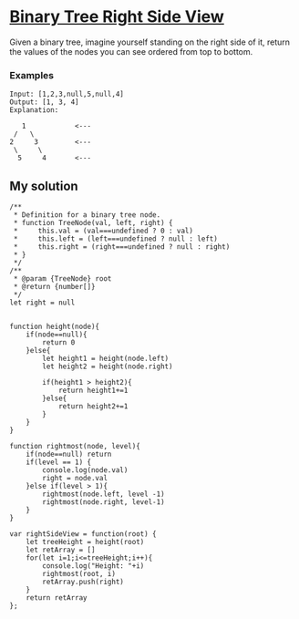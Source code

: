# [Binary Tree Right Side View](https://leetcode.com/problems/binary-tree-right-side-view/)

Given a binary tree, imagine yourself standing on the right side of it, return the values of the nodes you can see ordered from top to bottom.

### Examples

```
Input: [1,2,3,null,5,null,4]
Output: [1, 3, 4]
Explanation:

   1            <---
 /   \
2     3         <---
 \     \
  5     4       <---
```

## My solution

```
/**
 * Definition for a binary tree node.
 * function TreeNode(val, left, right) {
 *     this.val = (val===undefined ? 0 : val)
 *     this.left = (left===undefined ? null : left)
 *     this.right = (right===undefined ? null : right)
 * }
 */
/**
 * @param {TreeNode} root
 * @return {number[]}
 */
let right = null


function height(node){
    if(node==null){
        return 0
    }else{
        let height1 = height(node.left)
        let height2 = height(node.right)
        
        if(height1 > height2){
            return height1+=1
        }else{
            return height2+=1
        }
    }
}

function rightmost(node, level){
    if(node==null) return
    if(level == 1) {
        console.log(node.val)
        right = node.val
    }else if(level > 1){
        rightmost(node.left, level -1)
        rightmost(node.right, level-1)
    }
}

var rightSideView = function(root) {
    let treeHeight = height(root)
    let retArray = []
    for(let i=1;i<=treeHeight;i++){
        console.log("Height: "+i)
        rightmost(root, i)
        retArray.push(right)
    }
    return retArray
};
```

